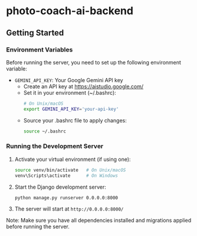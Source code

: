 # photo-coach-ai-backend

## Getting Started

### Environment Variables

Before running the server, you need to set up the following environment variable:

- `GEMINI_API_KEY`: Your Google Gemini API key
  - Create an API key at https://aistudio.google.com/
  - Set it in your environment (~/.bashrc):
    ```bash
    # On Unix/macOS
    export GEMINI_API_KEY='your-api-key'
    ```
  - Source your .bashrc file to apply changes:
    ```bash
    source ~/.bashrc
    ```

### Running the Development Server

1. Activate your virtual environment (if using one):
   ```bash
   source venv/bin/activate   # On Unix/macOS
   venv\Scripts\activate      # On Windows
   ```

2. Start the Django development server:
   ```bash
   python manage.py runserver 0.0.0.0:8000
   ```

3. The server will start at `http://0.0.0.0:8000/`

Note: Make sure you have all dependencies installed and migrations applied before running the server.
